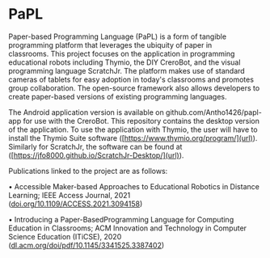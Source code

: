 # PaPL
Paper-based Programming Language (PaPL) is a form of tangible programming platform that leverages the ubiquity of paper in classrooms. This project focuses on the application in programming educational robots including Thymio, the DIY CreroBot, and the visual programming language ScratchJr. The platform makes use of standard cameras of tablets for easy adoption in today's classrooms and promotes group collaboration. The open-source framework also allows developers to create paper-based versions of existing programming languages.

The Android application version is available on github.com/Antho1426/papl-app for use with the CreroBot.
This repository contains the desktop version of the application. To use the application with Thymio, the user will have to install the Thymio Suite software ([https://www.thymio.org/program/](url)). Similarly for ScratchJr, the software can be found at ([https://jfo8000.github.io/ScratchJr-Desktop/](url)).

Publications linked to the project are as follows:

• Accessible Maker-based Approaches to Educational Robotics in Distance Learning; IEEE Access Journal, 2021 ([doi.org/10.1109/ACCESS.2021.3094158](url))

• Introducing a Paper-BasedProgramming Language for Computing Education in Classrooms; ACM Innovation and Technology in Computer Science Education (ITiCSE), 2020 ([dl.acm.org/doi/pdf/10.1145/3341525.3387402](url))
